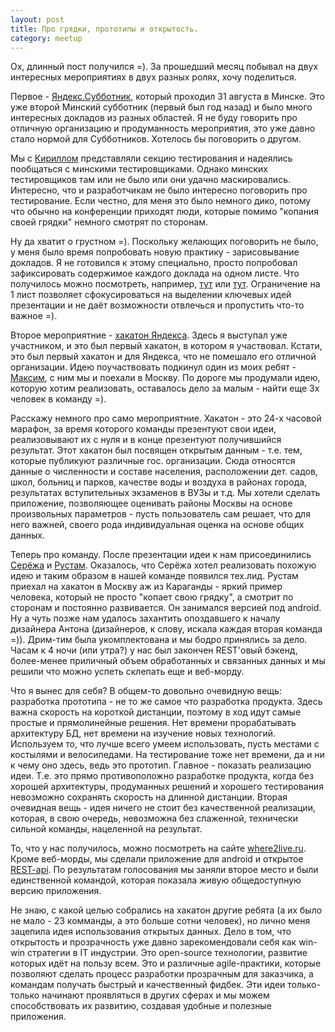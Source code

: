```yaml
---
layout: post
title: Про грядки, прототипы и открытость.
category: meetup
---
```


Ох, длинный пост получился =). За прошедший месяц побывал на двух интересных мероприятиях в двух разных ролях, хочу поделиться.

Первое - [Яндекс.Субботник](http://tech.yandex.ru/events/yasubbotnik/minsk-aug-2013/), который проходил 31 августа в Минске. Это уже второй Минский субботник (первый был год назад) и было много интересных докладов из разных областей. Я не буду говорить про отличную организацию и продуманность мероприятия, это уже давно стало нормой для Субботников. Хотелось бы поговорить о другом.

Мы с [Кириллом](https://twitter.com/delnariel) представляли секцию тестирования и надеялись пообщаться с минскими тестировщиками. Однако минских тестировщиков там или не было или они удачно маскировались. Интересно, что и разработчикам не было интересно поговорить про тестирование. Если честно, для меня это было немного дико, потому что обычно на конференции приходят люди, которые помимо "копания своей грядки" немного смотрят по сторонам.

Ну да хватит о грустном =). Поскольку желающих поговорить не было, у меня было время попробовать новую практику - зарисовывание докладов. Я не готовился к этому специально, просто попробовал зафиксировать содержимое каждого доклада на одном листе. Что получилось можно посмотреть, например, [тут](https://twitter.com/art_koshelev/status/373733476555833344/photo/1) или [тут](https://twitter.com/art_koshelev/status/373750592029868032/photo/1). Ограничение на 1 лист позволяет сфокусироваться на выделении ключевых идей презентации и не даёт возможности отвлечься и пропустить что-то важное =).

Второе мероприятние - [хакатон Яндекса](http://tech.yandex.ru/events/meetings/hack/). Здесь я выступал уже участником, и это был первый хакатон, в котором я участвовал. Кстати, это был первый хакатон и для Яндекса, что не помешало его отличной организации. Идею поучаствовать подкинул один из моих ребят - [Максим](https://twitter.com/yaeoff), с ним мы и поехали в Москву. По дороге мы продумали идею, которую хотим реализовать, оставалось дело за малым - найти еще 3х человек в команду =).

Расскажу немного про само мероприятние. Хакатон - это 24-х часовой марафон, за время которого команды презентуют свои идеи, реализовывают их с нуля и в конце презентуют получившийся результат. Этот хакатон был посвящен открытым данным - т.е. тем, которые публикуют различные гос. организации. Сюда относятся данные о численности и составе населения, расположении дет. садов, школ, больниц и парков, качестве воды и воздуха в районах города, результатах вступительных экзаменов в ВУЗы и т.д. Мы хотели сделать приложение, позволяющее оценивать районы Москвы на основе произвольных параметров - пусть пользователь сам решает, что для него важней, своего рода индивидуальная оценка на основе общих данных.

Теперь про команду. После презентации идеи к нам присоединились [Серёжа](https://twitter.com/the_jamel) и [Рустам](https://twitter.com/rustamgaifullin). Оказалось, что Серёжа хотел реализовать похожую идею и таким образом в нашей команде появился тех.лид. Рустам приехал на хакатон в Москву аж из Караганды - яркий пример человека, который не просто "копает свою грядку", а смотрит по сторонам и постоянно развивается. Он занимался версией под android. Ну а чуть позже нам удалось захантить опоздавшего к началу дизайнера Антона (дизайнеров, к слову, искала каждая вторая команда =)). Дрим-тим была укомплектована и мы бодро принялись за дело. Часам к 4 ночи (или утра?) у нас был закончен REST'овый бэкенд, более-менее приличный объем обработанных и связанных данных и мы решили что можно успеть склепать еще и веб-морду.

Что я вынес для себя? В общем-то довольно очевидную вещь: разработка прототипа - не то же самое что разработка продукта. Здесь важна скорость на короткой дистанции, поэтому в ход идут самые простые и прямолинейные решения. Нет времени прорабатывать архитектуру БД, нет времени на изучение новых технологий. Используем то, что лучше всего умеем использовать, пусть местами с костылями и велосипедами. На тестирование тоже нет времени, да и ни к чему оно здесь, ведь это прототип. Главное - показать реализацию идеи. Т.е. это прямо противоположно разработке продукта, когда без хорошей архитектуры, продуманных решений и хорошего тестирования <bold>невозможно</bold> сохранять скорость на длинной дистанции. Вторая очевидная вещь - идея ничего не стоит без качественной реализации, которая, в свою очередь, невозможна без слаженной, технически сильной команды, нацеленной на результат.

То, что у нас получилось, можно посмотреть на сайте [where2live.ru](http://where2live.ru/). Кроме веб-морды, мы сделали приложение для android и открытое [REST-api](http://api.where2live.ru/districts). По результатам голосования мы заняли второе место и были единственной командой, которая показала живую общедоступную версию приложения.

Не знаю, с какой целью собрались на хакатон другие ребята (а их было не мало - 23 комманды, а это больше сотни человек), но лично меня зацепила идея использования открытых данных. Дело в том, что открытость и прозрачность уже давно зарекомендовали себя как win-win стратегии в IT индустрии. Это open-source технологии, развитие которых идёт на пользу всем. Это и различные agile-практики, которые позволяют сделать процесс разработки прозрачным для заказчика, а командам получать быстрый и качественный фидбек. Эти идеи только-только начинают проявляться в других сферах и мы можем способствовать их развитию, создавая удобные и полезные приложения.